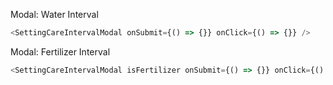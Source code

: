 Modal: Water Interval

```js
<SettingCareIntervalModal onSubmit={() => {}} onClick={() => {}} />
```

Modal: Fertilizer Interval

```js
<SettingCareIntervalModal isFertilizer onSubmit={() => {}} onClick={() => {}} />
```
